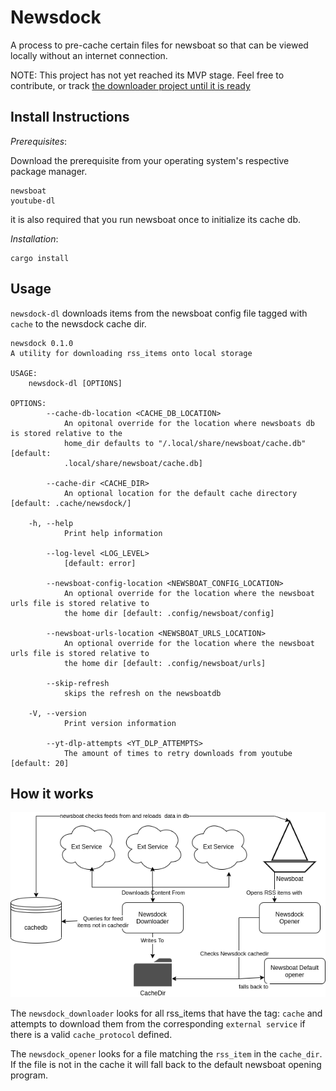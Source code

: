# Newsdock
A process to pre-cache certain files for newsboat so that can be viewed locally without an internet connection.

NOTE: This project has not yet reached its MVP stage. Feel free to contribute, or track [the downloader project until it is ready](https://github.com/Ragnyll/newsdock/projects/1)

## Install Instructions

_Prerequisites_:

Download the prerequisite from your operating system's respective package manager.
```
newsboat
youtube-dl
```

it is also required that you run newsboat once to initialize its cache db.

_Installation_:
```
cargo install
```

## Usage
`newsdock-dl` downloads items from the newsboat config file tagged with `cache` to the newsdock cache dir.

```
newsdock 0.1.0
A utility for downloading rss_items onto local storage

USAGE:
    newsdock-dl [OPTIONS]

OPTIONS:
        --cache-db-location <CACHE_DB_LOCATION>
            An opitonal override for the location where newsboats db is stored relative to the
            home_dir defaults to "/.local/share/newsboat/cache.db" [default:
            .local/share/newsboat/cache.db]

        --cache-dir <CACHE_DIR>
            An optional location for the default cache directory [default: .cache/newsdock/]

    -h, --help
            Print help information

        --log-level <LOG_LEVEL>
            [default: error]

        --newsboat-config-location <NEWSBOAT_CONFIG_LOCATION>
            An optional override for the location where the newsboat urls file is stored relative to
            the home dir [default: .config/newsboat/config]

        --newsboat-urls-location <NEWSBOAT_URLS_LOCATION>
            An optional override for the location where the newsboat urls file is stored relative to
            the home dir [default: .config/newsboat/urls]

        --skip-refresh
            skips the refresh on the newsboatdb

    -V, --version
            Print version information

        --yt-dlp-attempts <YT_DLP_ATTEMPTS>
            The amount of times to retry downloads from youtube [default: 20]

```

## How it works
![newsdock erd](assets/newsdock_erd.png)

The `newsdock_downloader` looks for all rss_items that have the tag: `cache` and attempts to download them from the corresponding `external service` if there is a valid `cache_protocol` defined.

The `newsdock_opener` looks for a file matching the `rss_item` in the `cache_dir`.
 If the file is not in the cache it will fall back to the default newsboat opening program.

